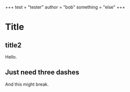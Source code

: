+++
test = "tester"
author = "bob"
something = "else"
+++

Title
=====

title2
------

Hello.

Just need three dashes
---

And this might break.
